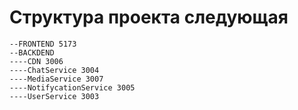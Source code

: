 # Структура проекта следующая
```
--FRONTEND 5173
--BACKDEND
----CDN 3006
----ChatService 3004
----MediaService 3007
----NotifycationService 3005
----UserService 3003
```
